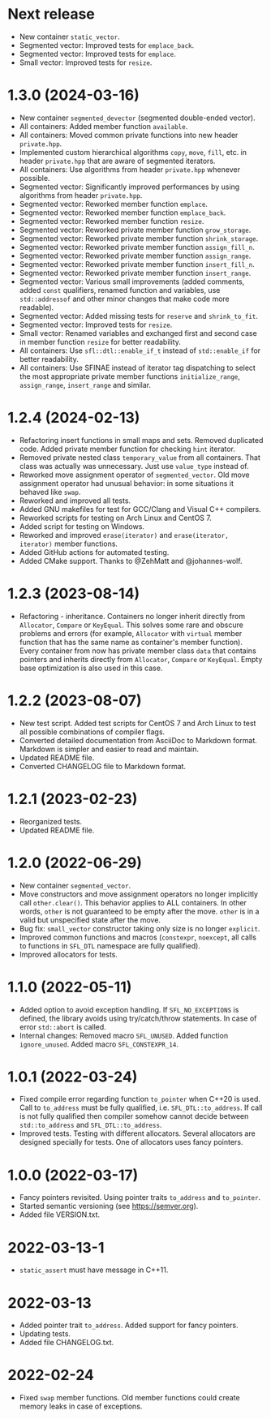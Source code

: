 # Next release

* New container `static_vector`.
* Segmented vector: Improved tests for `emplace_back`.
* Segmented vector: Improved tests for `emplace`.
* Small vector: Improved tests for `resize`.



# 1.3.0 (2024-03-16)

* New container `segmented_devector` (segmented double-ended vector).
* All containers: Added member function `available`.
* All containers: Moved common private functions into new header `private.hpp`.
* Implemented custom hierarchical algorithms `copy`, `move`, `fill`, etc. in
  header `private.hpp` that are aware of segmented iterators.
* All containers: Use algorithms from header `private.hpp` whenever possible.
* Segmented vector: Significantly improved performances by using algorithms
  from header `private.hpp`.
* Segmented vector: Reworked member function `emplace`.
* Segmented vector: Reworked member function `emplace_back`.
* Segmented vector: Reworked member function `resize`.
* Segmented vector: Reworked private member function `grow_storage`.
* Segmented vector: Reworked private member function `shrink_storage`.
* Segmented vector: Reworked private member function `assign_fill_n`.
* Segmented vector: Reworked private member function `assign_range`.
* Segmented vector: Reworked private member function `insert_fill_n`.
* Segmented vector: Reworked private member function `insert_range`.
* Segmented vector: Various small improvements (added comments, added `const`
  qualifiers, renamed function and variables, use `std::addressof` and other
  minor changes that make code more readable).
* Segmented vector: Added missing tests for `reserve` and `shrink_to_fit`.
* Segmented vector: Improved tests for `resize`.
* Small vector: Renamed variables and exchanged first and second case in
  member function `resize` for better readability.
* All containers: Use `sfl::dtl::enable_if_t` instead of `std::enable_if`
  for better readability.
* All containers: Use SFINAE instead of iterator tag dispatching to select the
  most appropriate private member functions `initialize_range`, `assign_range`,
  `insert_range` and similar.



# 1.2.4 (2024-02-13)

* Refactoring insert functions in small maps and sets. Removed duplicated code.
  Added private member function for checking `hint` iterator.
* Removed private nested class `temporary_value` from all containers.
  That class was actually was unnecessary. Just use `value_type` instead of.
* Reworked move assignment operator of `segmented_vector`. Old move assignment
  operator had unusual behavior: in some situations it behaved like `swap`.
* Reworked and improved all tests.
* Added GNU makefiles for test for GCC/Clang and Visual C++ compilers.
* Reworked scripts for testing on Arch Linux and CentOS 7.
* Added script for testing on Windows.
* Reworked and improved `erase(iterator)` and `erase(iterator, iterator)`
  member functions.
* Added GitHub actions for automated testing.
* Added CMake support. Thanks to @ZehMatt and @johannes-wolf.



# 1.2.3 (2023-08-14)

* Refactoring - inheritance. Containers no longer inherit directly from
  `Allocator`, `Compare` or `KeyEqual`. This solves some rare and obscure
  problems and errors (for example, `Allocator` with `virtual` member
  function that has the same name as container's member function).
  Every container from now has private member class `data` that contains
  pointers and inherits directly from `Allocator`, `Compare` or `KeyEqual`.
  Empty base optimization is also used in this case.



# 1.2.2 (2023-08-07)

* New test script. Added test scripts for CentOS 7 and Arch Linux to test all
  possible combinations of compiler flags.
* Converted detailed documentation from AsciiDoc to Markdown format. Markdown
  is simpler and easier to read and maintain.
* Updated README file.
* Converted CHANGELOG file to Markdown format.



# 1.2.1 (2023-02-23)

* Reorganized tests.
* Updated README file.



# 1.2.0 (2022-06-29)

* New container `segmented_vector`.
* Move constructors and move assignment operators no longer implicitly call
  `other.clear()`. This behavior applies to ALL containers.
  In other words, `other` is not guaranteed to be empty after the move.
  `other` is in a valid but unspecified state after the move.
* Bug fix: `small_vector` constructor taking only size is no longer `explicit`.
* Improved common functions and macros (`constexpr`, `noexcept`, all calls to
  functions in `SFL_DTL` namespace are fully qualified).
* Improved allocators for tests.



# 1.1.0 (2022-05-11)

* Added option to avoid exception handling. If `SFL_NO_EXCEPTIONS` is defined,
  the library avoids using try/catch/throw statements. In case of error
  `std::abort` is called.
* Internal changes: Removed macro `SFL_UNUSED`. Added function `ignore_unused`.
  Added macro `SFL_CONSTEXPR_14`.



# 1.0.1 (2022-03-24)

* Fixed compile error regarding function `to_pointer` when C++20 is used.
  Call to `to_address` must be fully qualified, i.e. `SFL_DTL::to_address`.
  If call is not fully qualified then compiler somehow cannot decide between
  `std::to_address` and `SFL_DTL::to_address`.
* Improved tests. Testing with different allocators. Several allocators are
  designed specially for tests. One of allocators uses fancy pointers.



# 1.0.0 (2022-03-17)

* Fancy pointers revisited. Using pointer traits `to_address` and `to_pointer`.
* Started semantic versioning (see https://semver.org).
* Added file VERSION.txt.



# 2022-03-13-1

* `static_assert` must have message in C++11.



# 2022-03-13

* Added pointer trait `to_address`. Added support for fancy pointers.
* Updating tests.
* Added file CHANGELOG.txt.



# 2022-02-24

* Fixed `swap` member functions. Old member functions could create memory leaks
  in case of exceptions.
